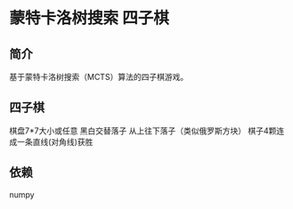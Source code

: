 # 蒙特卡洛树搜索 四子棋

## 简介
  基于蒙特卡洛树搜索（MCTS）算法的四子棋游戏。

## 四子棋
  棋盘7*7大小或任意
  黑白交替落子
  从上往下落子（类似俄罗斯方块）
  棋子4颗连成一条直线(对角线)获胜

## 依赖
  numpy

